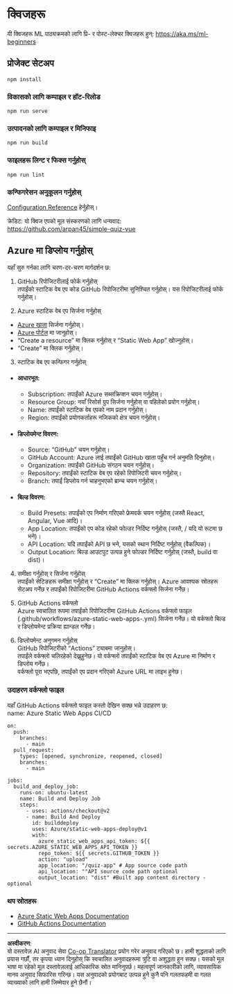 <!--
CO_OP_TRANSLATOR_METADATA:
{
  "original_hash": "6d130dffca5db70d7e615f926cb1ad4c",
  "translation_date": "2025-08-29T17:48:02+00:00",
  "source_file": "quiz-app/README.md",
  "language_code": "ne"
}
-->
# क्विजहरू

यी क्विजहरू ML पाठ्यक्रमको लागि प्रि- र पोस्ट-लेक्चर क्विजहरू हुन्: https://aka.ms/ml-beginners

## प्रोजेक्ट सेटअप

```
npm install
```

### विकासको लागि कम्पाइल र हॉट-रिलोड

```
npm run serve
```

### उत्पादनको लागि कम्पाइल र मिनिफाइ

```
npm run build
```

### फाइलहरू लिन्ट र फिक्स गर्नुहोस्

```
npm run lint
```

### कन्फिगरेसन अनुकूलन गर्नुहोस्

[Configuration Reference](https://cli.vuejs.org/config/) हेर्नुहोस्।

क्रेडिट: यो क्विज एपको मूल संस्करणको लागि धन्यवाद: https://github.com/arpan45/simple-quiz-vue

## Azure मा डिप्लोय गर्नुहोस्

यहाँ सुरु गर्नका लागि चरण-दर-चरण मार्गदर्शन छ:

1. GitHub रिपोजिटरीलाई फोर्क गर्नुहोस्  
तपाईंको स्टाटिक वेब एप कोड GitHub रिपोजिटरीमा सुनिश्चित गर्नुहोस्। यस रिपोजिटरीलाई फोर्क गर्नुहोस्।

2. Azure स्टाटिक वेब एप सिर्जना गर्नुहोस्  
- [Azure खाता](http://azure.microsoft.com) सिर्जना गर्नुहोस्।  
- [Azure पोर्टल](https://portal.azure.com) मा जानुहोस्।  
- “Create a resource” मा क्लिक गर्नुहोस् र “Static Web App” खोज्नुहोस्।  
- “Create” मा क्लिक गर्नुहोस्।  

3. स्टाटिक वेब एप कन्फिगर गर्नुहोस्  
- #### आधारभूत:  
  - Subscription: तपाईंको Azure सब्सक्रिप्शन चयन गर्नुहोस्।  
  - Resource Group: नयाँ रिसोर्स ग्रुप सिर्जना गर्नुहोस् वा पहिलेको प्रयोग गर्नुहोस्।  
  - Name: तपाईंको स्टाटिक वेब एपको नाम प्रदान गर्नुहोस्।  
  - Region: तपाईंको प्रयोगकर्ताहरू नजिकको क्षेत्र चयन गर्नुहोस्।  

- #### डिप्लोयमेन्ट विवरण:  
  - Source: “GitHub” चयन गर्नुहोस्।  
  - GitHub Account: Azure लाई तपाईंको GitHub खाता पहुँच गर्न अनुमति दिनुहोस्।  
  - Organization: तपाईंको GitHub संगठन चयन गर्नुहोस्।  
  - Repository: तपाईंको स्टाटिक वेब एप रहेको रिपोजिटरी चयन गर्नुहोस्।  
  - Branch: तपाईं डिप्लोय गर्न चाहनुभएको ब्रान्च चयन गर्नुहोस्।  

- #### बिल्ड विवरण:  
  - Build Presets: तपाईंको एप निर्माण गरिएको फ्रेमवर्क चयन गर्नुहोस् (जस्तै React, Angular, Vue आदि)।  
  - App Location: तपाईंको एप कोड रहेको फोल्डर निर्दिष्ट गर्नुहोस् (जस्तै, / यदि यो रूटमा छ भने)।  
  - API Location: यदि तपाईंको API छ भने, यसको स्थान निर्दिष्ट गर्नुहोस् (वैकल्पिक)।  
  - Output Location: बिल्ड आउटपुट उत्पन्न हुने फोल्डर निर्दिष्ट गर्नुहोस् (जस्तै, build वा dist)।  

4. समीक्षा गर्नुहोस् र सिर्जना गर्नुहोस्  
तपाईंको सेटिङहरू समीक्षा गर्नुहोस् र “Create” मा क्लिक गर्नुहोस्। Azure आवश्यक स्रोतहरू सेटअप गर्नेछ र तपाईंको रिपोजिटरीमा GitHub Actions वर्कफ्लो सिर्जना गर्नेछ।  

5. GitHub Actions वर्कफ्लो  
Azure स्वचालित रूपमा तपाईंको रिपोजिटरीमा GitHub Actions वर्कफ्लो फाइल (.github/workflows/azure-static-web-apps-<name>.yml) सिर्जना गर्नेछ। यो वर्कफ्लो बिल्ड र डिप्लोयमेन्ट प्रक्रिया ह्यान्डल गर्नेछ।  

6. डिप्लोयमेन्ट अनुगमन गर्नुहोस्  
GitHub रिपोजिटरीको “Actions” ट्याबमा जानुहोस्।  
तपाईंले वर्कफ्लो चलिरहेको देख्नुहुनेछ। यो वर्कफ्लो तपाईंको स्टाटिक वेब एप Azure मा निर्माण र डिप्लोय गर्नेछ।  
वर्कफ्लो पूरा भएपछि, तपाईंको एप प्रदान गरिएको Azure URL मा लाइभ हुनेछ।  

### उदाहरण वर्कफ्लो फाइल

यहाँ GitHub Actions वर्कफ्लो फाइल कस्तो देखिन सक्छ भन्ने उदाहरण छ:  
name: Azure Static Web Apps CI/CD  
```
on:
  push:
    branches:
      - main
  pull_request:
    types: [opened, synchronize, reopened, closed]
    branches:
      - main

jobs:
  build_and_deploy_job:
    runs-on: ubuntu-latest
    name: Build and Deploy Job
    steps:
      - uses: actions/checkout@v2
      - name: Build And Deploy
        id: builddeploy
        uses: Azure/static-web-apps-deploy@v1
        with:
          azure_static_web_apps_api_token: ${{ secrets.AZURE_STATIC_WEB_APPS_API_TOKEN }}
          repo_token: ${{ secrets.GITHUB_TOKEN }}
          action: "upload"
          app_location: "/quiz-app" # App source code path
          api_location: ""API source code path optional
          output_location: "dist" #Built app content directory - optional
```

### थप स्रोतहरू  
- [Azure Static Web Apps Documentation](https://learn.microsoft.com/azure/static-web-apps/getting-started)  
- [GitHub Actions Documentation](https://docs.github.com/actions/use-cases-and-examples/deploying/deploying-to-azure-static-web-app)  

---

**अस्वीकरण**:  
यो दस्तावेज़ AI अनुवाद सेवा [Co-op Translator](https://github.com/Azure/co-op-translator) प्रयोग गरेर अनुवाद गरिएको छ। हामी शुद्धताको लागि प्रयास गर्छौं, तर कृपया ध्यान दिनुहोस् कि स्वचालित अनुवादहरूमा त्रुटि वा अशुद्धता हुन सक्छ। यसको मूल भाषा मा रहेको मूल दस्तावेज़लाई आधिकारिक स्रोत मानिनुपर्छ। महत्वपूर्ण जानकारीको लागि, व्यावसायिक मानव अनुवाद सिफारिस गरिन्छ। यस अनुवादको प्रयोगबाट उत्पन्न हुने कुनै पनि गलतफहमी वा गलत व्याख्याको लागि हामी जिम्मेवार हुने छैनौं।